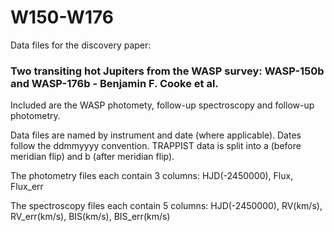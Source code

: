 # W150-W176

Data files for the discovery paper:

### Two transiting hot Jupiters from the WASP survey: WASP-150b and WASP-176b - Benjamin F. Cooke et al.

Included are the WASP photomety, follow-up spectroscopy and follow-up photometry.

Data files are named by instrument and date (where applicable). Dates follow the ddmmyyyy convention. TRAPPIST data is split into a (before meridian flip) and b (after meridian flip).

The photometry files each contain 3 columns: HJD(-2450000), Flux, Flux_err

The spectroscopy files each contain 5 columns: HJD(-2450000), RV(km/s), RV_err(km/s), BIS(km/s), BIS_err(km/s)
